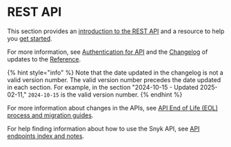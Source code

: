 # REST API

This section provides an [introduction to the REST API](about-the-rest-api.md) and a resource to help you [get started](getting-started-with-the-rest-api.md).

For more information, see [Authentication for API](../authentication-for-api/) and the [Changelog](../changelog.md) of updates to the [Reference](../reference/).

{% hint style="info" %}
Note that the date updated in the changelog is not a valid version number. The valid version number precedes the date updated in each section. For example, in the section "2024-10-15 - Updated 2025-02-11," `2024-10-15` is the valid version number.
{% endhint %}

For more information about changes in the APIs, see [API End of Life (EOL) process and migration guides](../../api-end-of-life-eol-process-and-migration-guides/).

For help finding information about how to use the Snyk API, see [API endpoints index and notes](../api-endpoints-index-and-tips/).

